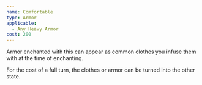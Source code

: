 ```yaml
---
name: Comfortable
type: Armor
applicable:
  - Any Heavy Armor
cost: 200
---
```

Armor enchanted with this can appear as common clothes you infuse them with at the time of enchanting.

For the cost of a full turn, the clothes or armor can be turned into the other state.